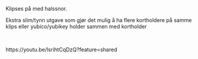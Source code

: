 <!-- Edit this file to change the product description -->

<p>Klipses på med halssnor. </p>
<p>Ekstra slim/tynn utgave som gjør det mulig å ha flere kortholdere på samme klips eller yubico/yubikey holder sammen med kortholder</p>
<p> </p>
<p>https://youtu.be/lsrihtCqDzQ?feature=shared</p>